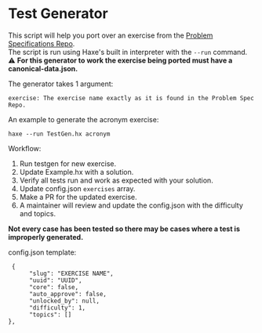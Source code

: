 # Test Generator
This script will help you port over an exercise from the [Problem Specifications Repo](https://github.com/exercism/problem-specifications).  
The script is run using Haxe's built in interpreter with the `--run` command.  
:warning: **For this generator to work the exercise being ported must have a canonical-data.json.**

The generator takes 1 argument:
```
exercise: The exercise name exactly as it is found in the Problem Spec Repo.
```

An example to generate the acronym exercise:  
```
haxe --run TestGen.hx acronym 
```

Workflow:
1. Run testgen for new exercise.
2. Update Example.hx with a solution.
3. Verify all tests run and work as expected with your solution.
4. Update config.json `exercises` array.
5. Make a PR for the updated exercise.
6. A maintainer will review and update the config.json with the difficulty and topics.

**Not every case has been tested so there may be cases where a test is improperly generated.**  

config.json template:
```
 {
      "slug": "EXERCISE NAME",
      "uuid": "UUID",
      "core": false,
      "auto_approve": false,
      "unlocked_by": null,
      "difficulty": 1,
      "topics": []
},
```  

 